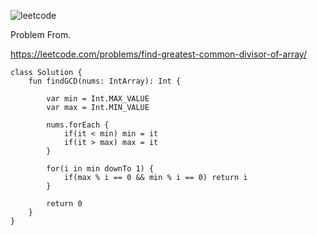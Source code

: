![leetcode](https://github.com/MYKIM95/LeetcodeDaily/assets/77060863/deaf2cf5-0b66-44e9-adc0-86416022bcfe)

Problem From.

https://leetcode.com/problems/find-greatest-common-divisor-of-array/

```
class Solution {
    fun findGCD(nums: IntArray): Int {
        
        var min = Int.MAX_VALUE
        var max = Int.MIN_VALUE
        
        nums.forEach {
            if(it < min) min = it
            if(it > max) max = it
        }
        
        for(i in min downTo 1) {
            if(max % i == 0 && min % i == 0) return i
        }
        
        return 0
    }
}
```
